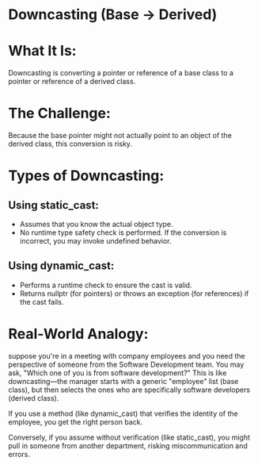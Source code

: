 # Downcasting (Base → Derived)
# What It Is: 
Downcasting is converting a pointer or reference of a base class to a pointer or reference of a derived class.

# The Challenge: 
Because the base pointer might not actually point to an object of the derived class, this conversion is risky.

# Types of Downcasting:
 ## Using static_cast:
  - Assumes that you know the actual object type.
  - No runtime type safety check is performed. If the conversion is incorrect, you may invoke undefined behavior.

 ## Using dynamic_cast:
  - Performs a runtime check to ensure the cast is valid.
  - Returns nullptr (for pointers) or throws an exception (for references) if the cast fails.
# Real-World Analogy:
suppose you're in a meeting with company employees and you need the perspective of someone from the Software Development team. You may ask, "Which one of you is from software development?" This is like downcasting—the manager starts with a generic "employee" list (base class), but then selects the ones who are specifically software developers (derived class).

If you use a method (like dynamic_cast) that verifies the identity of the employee, you get the right person back.

Conversely, if you assume without verification (like static_cast), you might pull in someone from another department, risking miscommunication and errors.
